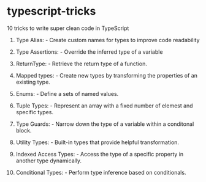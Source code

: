 # typescript-tricks
10  tricks to write super clean code in TypeScript


1. Type Alias: -
    Create custom names for types to improve code readability

2. Type Assertions: -
    Override the inferred type of a variable

3. ReturnType: -
    Retrieve the return type of a function.

4. Mapped types: -
    Create new types by transforming the properties of an existing type.

5. Enums: -
    Define a sets of named values.

6. Tuple Types: -
    Represent an array with a fixed number of elemest and specific types.

7. Type Guards: -
    Narrow down the type of a variable within a conditonal block.

8. Utility Types: -
    Built-in types that provide helpful transformation.

9. Indexed Access Types: -
    Access the type of a specific property in another type dynamically.

10. Conditional Types: -
    Perform type inference based on conditionals.